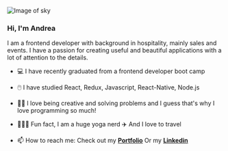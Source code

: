 ![Image of sky](https://cdn.pixabay.com/photo/2019/03/18/04/35/africa-4062355_960_720.png)

### Hi, I'm Andrea

I am a frontend developer with background in hospitality, mainly sales and events. 
I have a passion for creating useful and beautiful applications with a lot of attention to the details. 

- 💻 I have recently graduated from a frontend developer boot camp 
- 🖱️ I have studied React, Redux, Javascript, React-Native, Node.js 
- 👩‍💻 I love being creative and solving problems and I guess that's why I love programming so much!
- 🧘🏻‍♀️ Fun fact, I am a huge yoga nerd  ✈️ And I love to travel

- 📫 How to reach me: 
  Check out my [__Portfolio__](https://andreaosmar.netlify.app/)
  Or my [__Linkedin__](https://www.linkedin.com/in/andrea-osmar/)
